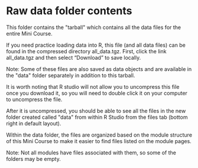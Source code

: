 # Raw data folder contents

This folder contains the "tarball" which contains all the data files for the entire Mini Course. 

If you need practice loading data into R, this file (and all data files) can be found in the compressed directory all_data.tgz.
First, click the link all_data.tgz and then select “Download” to save locally.

Note: Some of these files are also saved as data objects and are available in the "data" folder separately in addition to this tarball.

It is worth noting that R studio will not allow you to uncompress this file once you download it, so you will need to double click it on your computer to uncompress the file. 

After it is uncompressed, you should be able to see all the files in the new folder created called "data" from within R Studio from the files tab (bottom right in default layout).

Within the data folder, the files are organized based on the module structure of this Mini Course to make it easier to find files listed on the module pages. 

Note: Not all modules have files associated with them, so some of the folders may be empty.
